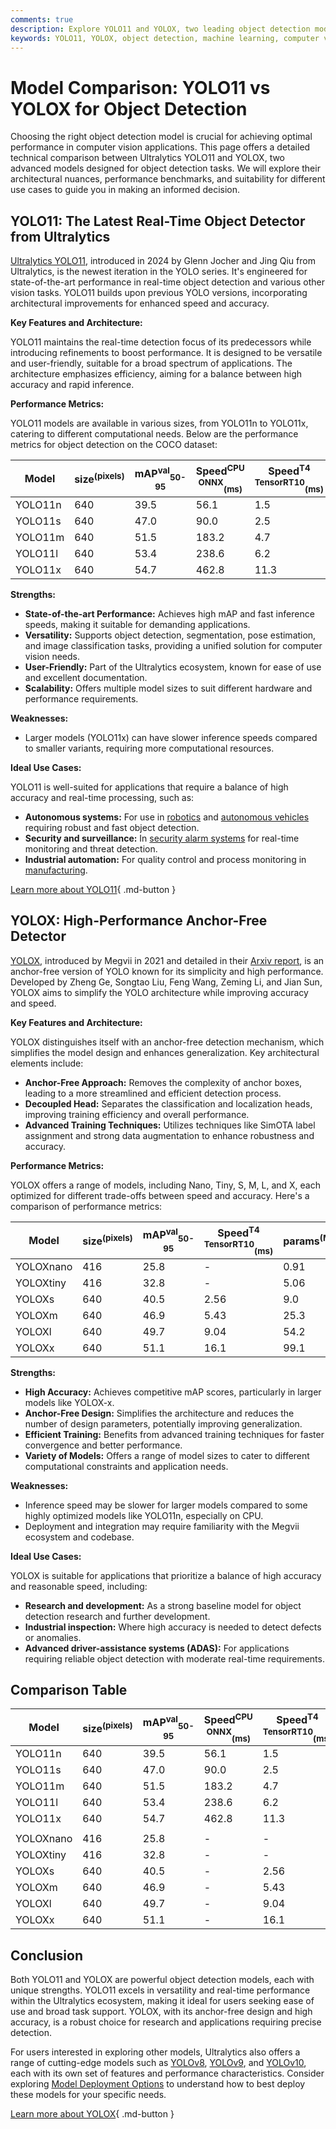 ```yaml
---
comments: true
description: Explore YOLO11 and YOLOX, two leading object detection models. Compare architecture, performance, and use cases to select the best model for your needs.
keywords: YOLO11, YOLOX, object detection, machine learning, computer vision, model comparison, deep learning, Ultralytics, real-time detection, anchor-free models
---
```


# Model Comparison: YOLO11 vs YOLOX for Object Detection

Choosing the right object detection model is crucial for achieving optimal performance in computer vision applications. This page offers a detailed technical comparison between Ultralytics YOLO11 and YOLOX, two advanced models designed for object detection tasks. We will explore their architectural nuances, performance benchmarks, and suitability for different use cases to guide you in making an informed decision.

<script async src="https://cdn.jsdelivr.net/npm/chart.js"></script>
<script defer src="../../javascript/benchmark.js"></script>

<canvas id="modelComparisonChart" width="1024" height="400" active-models='["YOLO11", "YOLOX"]'></canvas>

## YOLO11: The Latest Real-Time Object Detector from Ultralytics

[Ultralytics YOLO11](https://docs.ultralytics.com/models/yolo11/), introduced in 2024 by Glenn Jocher and Jing Qiu from Ultralytics, is the newest iteration in the YOLO series. It's engineered for state-of-the-art performance in real-time object detection and various other vision tasks. YOLO11 builds upon previous YOLO versions, incorporating architectural improvements for enhanced speed and accuracy.

**Key Features and Architecture:**

YOLO11 maintains the real-time detection focus of its predecessors while introducing refinements to boost performance. It is designed to be versatile and user-friendly, suitable for a broad spectrum of applications. The architecture emphasizes efficiency, aiming for a balance between high accuracy and rapid inference.

**Performance Metrics:**

YOLO11 models are available in various sizes, from YOLO11n to YOLO11x, catering to different computational needs. Below are the performance metrics for object detection on the COCO dataset:

| Model   | size<sup>(pixels) | mAP<sup>val</sup><sub>50-95</sub> | Speed<sup>CPU ONNX</sup><sub>(ms)</sub> | Speed<sup>T4 TensorRT10</sup><sub>(ms)</sub> | params<sup>(M) | FLOPs<sup>(B) |
| ------- | ----------------- | --------------------------------- | --------------------------------------- | -------------------------------------------- | -------------- | ------------- |
| YOLO11n | 640               | 39.5                              | 56.1                                    | 1.5                                          | 2.6            | 6.5           |
| YOLO11s | 640               | 47.0                              | 90.0                                    | 2.5                                          | 9.4            | 21.5          |
| YOLO11m | 640               | 51.5                              | 183.2                                   | 4.7                                          | 20.1           | 68.0          |
| YOLO11l | 640               | 53.4                              | 238.6                                   | 6.2                                          | 25.3           | 86.9          |
| YOLO11x | 640               | 54.7                              | 462.8                                   | 11.3                                         | 56.9           | 194.9         |

**Strengths:**

- **State-of-the-art Performance:** Achieves high mAP and fast inference speeds, making it suitable for demanding applications.
- **Versatility:** Supports object detection, segmentation, pose estimation, and image classification tasks, providing a unified solution for computer vision needs.
- **User-Friendly:** Part of the Ultralytics ecosystem, known for ease of use and excellent documentation.
- **Scalability:** Offers multiple model sizes to suit different hardware and performance requirements.

**Weaknesses:**

- Larger models (YOLO11x) can have slower inference speeds compared to smaller variants, requiring more computational resources.

**Ideal Use Cases:**

YOLO11 is well-suited for applications that require a balance of high accuracy and real-time processing, such as:

- **Autonomous systems:** For use in [robotics](https://www.ultralytics.com/glossary/robotics) and [autonomous vehicles](https://www.ultralytics.com/solutions/ai-in-automotive) requiring robust and fast object detection.
- **Security and surveillance:** In [security alarm systems](https://www.ultralytics.com/blog/security-alarm-system-projects-with-ultralytics-yolov8) for real-time monitoring and threat detection.
- **Industrial automation:** For quality control and process monitoring in [manufacturing](https://www.ultralytics.com/solutions/ai-in-manufacturing).

[Learn more about YOLO11](https://docs.ultralytics.com/models/yolo11/){ .md-button }

## YOLOX: High-Performance Anchor-Free Detector

[YOLOX](https://yolox.readthedocs.io/en/latest/), introduced by Megvii in 2021 and detailed in their [Arxiv report](https://arxiv.org/abs/2107.08430), is an anchor-free version of YOLO known for its simplicity and high performance. Developed by Zheng Ge, Songtao Liu, Feng Wang, Zeming Li, and Jian Sun, YOLOX aims to simplify the YOLO architecture while improving accuracy and speed.

**Key Features and Architecture:**

YOLOX distinguishes itself with an anchor-free detection mechanism, which simplifies the model design and enhances generalization. Key architectural elements include:

- **Anchor-Free Approach:** Removes the complexity of anchor boxes, leading to a more streamlined and efficient detection process.
- **Decoupled Head:** Separates the classification and localization heads, improving training efficiency and overall performance.
- **Advanced Training Techniques:** Utilizes techniques like SimOTA label assignment and strong data augmentation to enhance robustness and accuracy.

**Performance Metrics:**

YOLOX offers a range of models, including Nano, Tiny, S, M, L, and X, each optimized for different trade-offs between speed and accuracy. Here's a comparison of performance metrics:

| Model     | size<sup>(pixels) | mAP<sup>val</sup><sub>50-95</sub> | Speed<sup>T4 TensorRT10</sup><sub>(ms)</sub> | params<sup>(M) | FLOPs<sup>(B) |
| --------- | ----------------- | --------------------------------- | -------------------------------------------- | -------------- | ------------- |
| YOLOXnano | 416               | 25.8                              | -                                            | 0.91           | 1.08          |
| YOLOXtiny | 416               | 32.8                              | -                                            | 5.06           | 6.45          |
| YOLOXs    | 640               | 40.5                              | 2.56                                         | 9.0            | 26.8          |
| YOLOXm    | 640               | 46.9                              | 5.43                                         | 25.3           | 73.8          |
| YOLOXl    | 640               | 49.7                              | 9.04                                         | 54.2           | 155.6         |
| YOLOXx    | 640               | 51.1                              | 16.1                                         | 99.1           | 281.9         |

**Strengths:**

- **High Accuracy:** Achieves competitive mAP scores, particularly in larger models like YOLOX-x.
- **Anchor-Free Design:** Simplifies the architecture and reduces the number of design parameters, potentially improving generalization.
- **Efficient Training:** Benefits from advanced training techniques for faster convergence and better performance.
- **Variety of Models:** Offers a range of model sizes to cater to different computational constraints and application needs.

**Weaknesses:**

- Inference speed may be slower for larger models compared to some highly optimized models like YOLO11n, especially on CPU.
- Deployment and integration may require familiarity with the Megvii ecosystem and codebase.

**Ideal Use Cases:**

YOLOX is suitable for applications that prioritize a balance of high accuracy and reasonable speed, including:

- **Research and development:** As a strong baseline model for object detection research and further development.
- **Industrial inspection:** Where high accuracy is needed to detect defects or anomalies.
- **Advanced driver-assistance systems (ADAS):** For applications requiring reliable object detection with moderate real-time requirements.

## Comparison Table

| Model     | size<sup>(pixels) | mAP<sup>val</sup><sub>50-95</sub> | Speed<sup>CPU ONNX</sup><sub>(ms)</sub> | Speed<sup>T4 TensorRT10</sup><sub>(ms)</sub> | params<sup>(M) | FLOPs<sup>(B) |
| --------- | ----------------- | --------------------------------- | --------------------------------------- | -------------------------------------------- | -------------- | ------------- |
| YOLO11n   | 640               | 39.5                              | 56.1                                    | 1.5                                          | 2.6            | 6.5           |
| YOLO11s   | 640               | 47.0                              | 90.0                                    | 2.5                                          | 9.4            | 21.5          |
| YOLO11m   | 640               | 51.5                              | 183.2                                   | 4.7                                          | 20.1           | 68.0          |
| YOLO11l   | 640               | 53.4                              | 238.6                                   | 6.2                                          | 25.3           | 86.9          |
| YOLO11x   | 640               | 54.7                              | 462.8                                   | 11.3                                         | 56.9           | 194.9         |
|           |                   |                                   |                                         |                                              |                |               |
| YOLOXnano | 416               | 25.8                              | -                                       | -                                            | 0.91           | 1.08          |
| YOLOXtiny | 416               | 32.8                              | -                                       | -                                            | 5.06           | 6.45          |
| YOLOXs    | 640               | 40.5                              | -                                       | 2.56                                         | 9.0            | 26.8          |
| YOLOXm    | 640               | 46.9                              | -                                       | 5.43                                         | 25.3           | 73.8          |
| YOLOXl    | 640               | 49.7                              | -                                       | 9.04                                         | 54.2           | 155.6         |
| YOLOXx    | 640               | 51.1                              | -                                       | 16.1                                         | 99.1           | 281.9         |

## Conclusion

Both YOLO11 and YOLOX are powerful object detection models, each with unique strengths. YOLO11 excels in versatility and real-time performance within the Ultralytics ecosystem, making it ideal for users seeking ease of use and broad task support. YOLOX, with its anchor-free design and high accuracy, is a robust choice for research and applications requiring precise detection.

For users interested in exploring other models, Ultralytics also offers a range of cutting-edge models such as [YOLOv8](https://docs.ultralytics.com/models/yolov8/), [YOLOv9](https://docs.ultralytics.com/models/yolov9/), and [YOLOv10](https://docs.ultralytics.com/models/yolov10/), each with its own set of features and performance characteristics. Consider exploring [Model Deployment Options](https://docs.ultralytics.com/guides/model-deployment-options/) to understand how to best deploy these models for your specific needs.

[Learn more about YOLOX](https://github.com/Megvii-BaseDetection/YOLOX){ .md-button }
